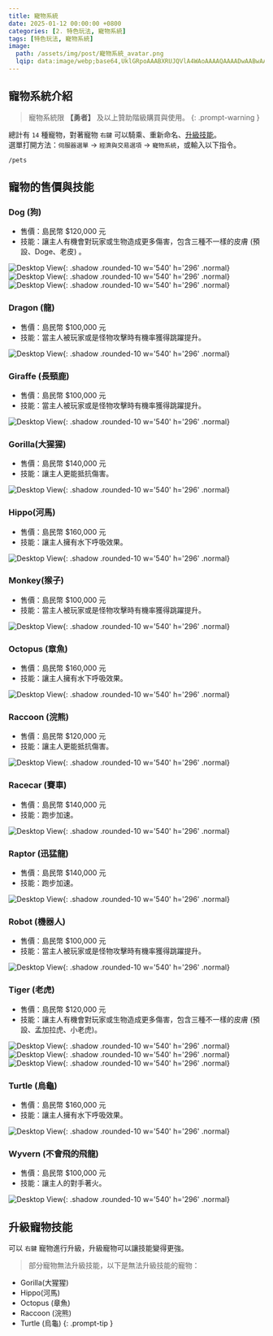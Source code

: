 ```yaml
---
title: 寵物系統
date: 2025-01-12 00:00:00 +0800
categories: [2. 特色玩法, 寵物系統]
tags: [特色玩法, 寵物系統]
image:
  path: /assets/img/post/寵物系統_avatar.png
  lqip: data:image/webp;base64,UklGRpoAAABXRUJQVlA4WAoAAAAQAAAADwAABwAAQUxQSDIAAAARL0AmbZurmr57yyIiqE8oiG0bejIYEQTgqiDA9vqnsUSI6H+oAERp2HZ65qP/VIAWAFZQOCBCAAAA8AEAnQEqEAAIAAVAfCWkAALp8sF8rgRgAP7o9FDvMCkMde9PK7euH5M1m6VWoDXf2FkP3BqV0ZYbO6NA/VFIAAAA
---
```


## 寵物系統介紹
> 寵物系統限 **【勇者】** 及以上贊助階級購買與使用。
{: .prompt-warning }

總計有 `14` 種寵物，對著寵物 `右鍵` 可以騎乘、重新命名、[升級技能](/posts/寵物系統/#升級寵物技能)。  
選單打開方法：`伺服器選單` → `經濟與交易選項` → `寵物系統`，或輸入以下指令。
```text
/pets
```
## 寵物的售價與技能
### Dog (狗)
- 售價：島民幣 $120,000 元
- 技能：讓主人有機會對玩家或生物造成更多傷害，包含三種不一樣的皮膚 (預設、Doge、老皮) 。

![Desktop View](/assets/img/post/寵物系統_002.png){: .shadow .rounded-10 w='540' h='296' .normal}
![Desktop View](/assets/img/post/寵物系統_003.png){: .shadow .rounded-10 w='540' h='296' .normal}
![Desktop View](/assets/img/post/寵物系統_004.png){: .shadow .rounded-10 w='540' h='296' .normal}

### Dragon (龍)
- 售價：島民幣 $100,000 元
- 技能：當主人被玩家或是怪物攻擊時有機率獲得跳躍提升。

![Desktop View](/assets/img/post/寵物系統_005.png){: .shadow .rounded-10 w='540' h='296' .normal}

### Giraffe (長頸鹿)
- 售價：島民幣 $100,000 元
- 技能：當主人被玩家或是怪物攻擊時有機率獲得跳躍提升。

![Desktop View](/assets/img/post/寵物系統_006.png){: .shadow .rounded-10 w='540' h='296' .normal}

### Gorilla(大猩猩)
- 售價：島民幣 $140,000 元
- 技能：讓主人更能抵抗傷害。

![Desktop View](/assets/img/post/寵物系統_007.png){: .shadow .rounded-10 w='540' h='296' .normal}

### Hippo(河馬)
- 售價：島民幣 $160,000 元 
- 技能：讓主人擁有水下呼吸效果。

![Desktop View](/assets/img/post/寵物系統_008.png){: .shadow .rounded-10 w='540' h='296' .normal}

### Monkey(猴子)
- 售價：島民幣 $100,000 元 
- 技能：當主人被玩家或是怪物攻擊時有機率獲得跳躍提升。

![Desktop View](/assets/img/post/寵物系統_009.png){: .shadow .rounded-10 w='540' h='296' .normal}

### Octopus (章魚)
- 售價：島民幣 $160,000 元
- 技能：讓主人擁有水下呼吸效果。

![Desktop View](/assets/img/post/寵物系統_010.png){: .shadow .rounded-10 w='540' h='296' .normal}

### Raccoon (浣熊)
- 售價：島民幣 $120,000 元
- 技能：讓主人更能抵抗傷害。

![Desktop View](/assets/img/post/寵物系統_011.png){: .shadow .rounded-10 w='540' h='296' .normal}

### Racecar (賽車)
- 售價：島民幣 $140,000 元
- 技能：跑步加速。
 
![Desktop View](/assets/img/post/寵物系統_012.png){: .shadow .rounded-10 w='540' h='296' .normal}

### Raptor (迅猛龍)
- 售價：島民幣 $140,000 元
- 技能：跑步加速。

![Desktop View](/assets/img/post/寵物系統_013.png){: .shadow .rounded-10 w='540' h='296' .normal}

### Robot (機器人)
- 售價：島民幣 $100,000 元
- 技能：當主人被玩家或是怪物攻擊時有機率獲得跳躍提升。

![Desktop View](/assets/img/post/寵物系統_014.png){: .shadow .rounded-10 w='540' h='296' .normal}

### Tiger (老虎)
- 售價：島民幣 $120,000 元
- 技能：讓主人有機會對玩家或生物造成更多傷害，包含三種不一樣的皮膚 (預設、孟加拉虎、小老虎)。

![Desktop View](/assets/img/post/寵物系統_015.png){: .shadow .rounded-10 w='540' h='296' .normal}
![Desktop View](/assets/img/post/寵物系統_016.png){: .shadow .rounded-10 w='540' h='296' .normal}
![Desktop View](/assets/img/post/寵物系統_017.png){: .shadow .rounded-10 w='540' h='296' .normal}

### Turtle (烏龜) 
- 售價：島民幣 $160,000 元
- 技能：讓主人擁有水下呼吸效果。

![Desktop View](/assets/img/post/寵物系統_018.png){: .shadow .rounded-10 w='540' h='296' .normal}

### Wyvern (不會飛的飛龍) 
- 售價：島民幣 $100,000 元
- 技能：讓主人的對手著火。

![Desktop View](/assets/img/post/寵物系統_019.png){: .shadow .rounded-10 w='540' h='296' .normal}

## 升級寵物技能
可以 `右鍵` 寵物進行升級，升級寵物可以讓技能變得更強。
> 部分寵物無法升級技能，以下是無法升級技能的寵物：
  - Gorilla(大猩猩)
  - Hippo(河馬)
  - Octopus (章魚)
  - Raccoon (浣熊)
  - Turtle (烏龜)
{: .prompt-tip }